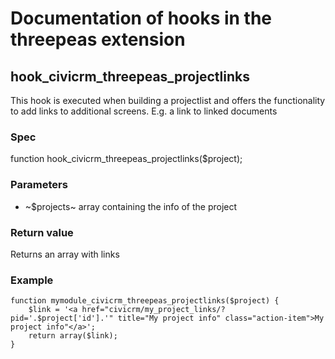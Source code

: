# Documentation of hooks in the threepeas extension

## hook_civicrm_threepeas_projectlinks

This hook is executed when building a projectlist and offers the functionality to add links to additional screens. E.g. a link to linked documents

### Spec

function hook_civicrm_threepeas_projectlinks($project);

### Parameters

* ~$projects~ array containing the info of the project

### Return value

Returns an array with links

### Example

    function mymodule_civicrm_threepeas_projectlinks($project) {
        $link = '<a href="civicrm/my_project_links/?pid='.$project['id'].'" title="My project info" class="action-item">My project info"</a>';
        return array($link);
    }